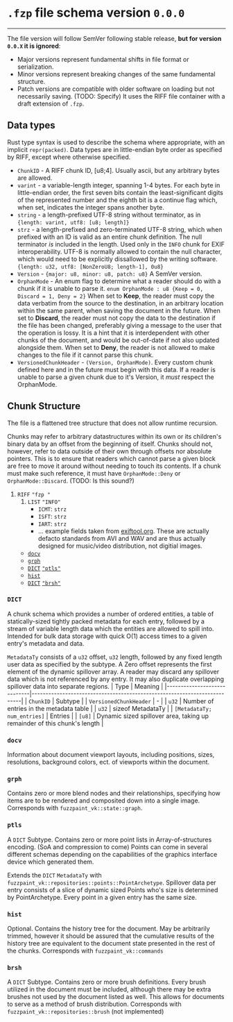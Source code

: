 # `.fzp` file schema version `0.0.0`
---

The file version will follow SemVer following stable release, **but for version `0.0.X` it is ignored**:
 * Major versions represent fundamental shifts in file format or serialization.
 * Minor versions represent breaking changes of the same fundamental structure.
 * Patch versions are compatible with older software on loading but not necessarily saving. (TODO: Specify)
It uses the RIFF file container with a draft extension of `.fzp`.

## Data types
Rust type syntax is used to describe the schema where appropriate, with an implicit `repr(packed)`. Data types are in little-endian byte order as specified by RIFF, except where otherwise specified.

* `ChunkID` - A RIFF chunk ID, [u8;4]. Usually ascii, but any arbitrary bytes are allowed.
* `varint` - a variable-length integer, spanning 1-4 bytes. For each byte in little-endian order, the first seven bits
contain the least-significant digits of the represented number and the eighth bit is a continue flag which, when set,
indicates the integer spans another byte.
* `string` - a length-prefixed UTF-8 string without terminator, as in `{length: varint, utf8: [u8; length]}`
* `strz` - a length-prefixed and zero-terminated UTF-8 string, which when prefixed with an ID is valid as an entire chunk definition. The null terminator *is* included in the length. Used only in the `INFO` chunk for EXIF interoperability. UTF-8 is normally allowed to contain the null character, which would need to be explicitly dissallowed by the writing software. `{length: u32, utf8: [NonZeroU8; length-1], 0u8}`
* `Version` - `{major: u8, minor: u8, patch: u8}` A SemVer version.
* `OrphanMode` - An enum flag to determine what a reader should do with a chunk if it is unable to parse it. `enum OrphanMode : u8 {Keep = 0, Discard = 1, Deny = 2}` When set to **Keep**, the reader must copy the data verbatim from the source to the destination, in an arbitrary location within the same parent, when saving the document in the future. When set to **Discard**, the reader must not copy the data to the destination if the file has been changed, preferably giving a message to the user that the operation is lossy. It is a hint that it is interdependent with other chunks of the document, and would be out-of-date if not also updated alongside them. When set to **Deny**, the reader is not allowed to make changes to the file if it cannot parse this chunk. 
* `VersionedChunkHeader` - `(Version, OrphanMode)`. Every custom chunk defined here and in the future must begin with this data. If a reader is unable to parse a given chunk due to it's Version, it *must* respect the OrphanMode.
## Chunk Structure
The file is a flattened tree structure that does not allow runtime recursion.

Chunks may refer to arbitrary datastructures within its own or its children's binary data by an offset from the beginning of itself. Chunks should not, however, refer to data outside of their own through offsets nor absolute pointers. This is to ensure that readers which cannot parse a given block are free to move it around without needing to touch its contents. If a chunk must make such reference, it must have `OrphanMode::Deny` or `OrphanMode::Discard`. (TODO: Is this sound?)

1. `RIFF` `"fzp "`
   1. `LIST` `"INFO"`
      - `ICMT`: `strz`
      - `ISFT`: `strz`
      - `IART`: `strz`
      - ... example fields taken from [exiftool.org](https://exiftool.org/TagNames/RIFF.html#Info). These are actually defacto standards from AVI and WAV and are thus actually designed for music/video distribution, not digitial images.
   - [`docv`](#docv)
   - [`grph`](#grph)
   - [`DICT`](#dict) [`"ptls"`](#ptls)
   - [`hist`](#hist)
   - [`DICT`](#dict) [`"brsh"`](#brsh)

### `DICT`
A chunk schema which provides a number of ordered entities, a table of statically-sized tightly packed metadata for each entry, followed by a stream of variable length data which the entities are allowed to spill into. Intended for bulk data storage with quick O(1) access times to a given entry's metadata and data.

`MetadataTy` consists of a `u32` offset, `u32` length, followed by any fixed length user data as specified by the subtype. A Zero offset represents the first element of the dynamic spillover array.
A reader may discard any spillover data which is not referenced by any entry. It may also duplicate overlapping spillover data into separate regions.
| Type                        | Meaning                                                                  |
|-----------------------------|--------------------------------------------------------------------------|
| `ChunkID`                   | Subtype                                                                  | 
| `VersionedChunkHeader`      | -                                                                        |
| `u32`                       | Number of entries in the metadata table                                  |
| `u32`                       | sizeof MetadataTy                                                        |
| `[MetadataTy; num_entries]` | Entries                                                                  |
| `[u8]`                      | Dynamic sized spillover area, taking up remainder of this chunk's length |
### `docv`
Information about document viewport layouts, including positions, sizes, resolutions, background colors, ect. of viewports within the document.
### `grph`
Contains zero or more blend nodes and their relationships, specifying how items are to be rendered and composited down into a single image.
Corresponds with `fuzzpaint_vk::state::graph`.
### `ptls`
A `DICT` Subtype.
Contains zero or more point lists in Array-of-structures encoding. (SoA and compression to come) Points can come in several different schemas depending on the capabilities of the graphics interface device which generated them.

Extends the `DICT` `MetadataTy` with `fuzzpaint_vk::repositories::points::PointArchetype`.
Spillover data per entry consists of a slice of dynamic sized Points who's size is determined by PointArchetype. Every point in a given entry has the same size.
### `hist`
Optional. Contains the history tree for the document. May be arbitrarily trimmed, however it should be assured that the cumulative results of the history tree are equivalent to the document state presented in the rest of the chunks.
Corresponds with `fuzzpaint_vk::commands`
### `brsh`
A `DICT` Subtype.
Contains zero or more brush definitions. Every brush utilized in the document must be included, although there may be extra brushes not used by the document listed as well. This allows for documents to serve as a method of brush distribution.
Corresponds with `fuzzpaint_vk::repositories::brush` (not implemented)